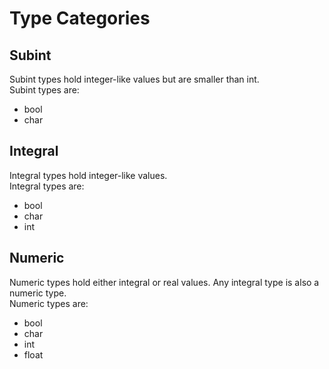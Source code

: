 # Type Categories

## Subint
Subint types hold integer-like values but are smaller than int.  
Subint types are: 
- bool
- char

## Integral
Integral types hold integer-like values.  
Integral types are: 
- bool
- char 
- int 

## Numeric
Numeric types hold either integral or real values. 
Any integral type is also a numeric type.  
Numeric types are:
- bool
- char
- int
- float
